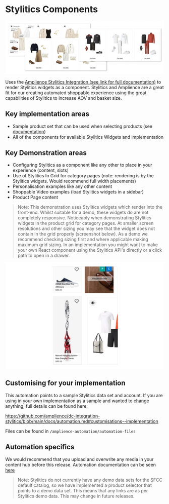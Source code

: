 # Stylitics Components

![Stylitics Components](./media/stylitics-main.png)

Uses the [Amplience Stylitics Integration (see link for full documentation)](https://github.com/amplience/dc-integration-stylitics) to render Stylitics widgets as a component. Stylitics and Amplience are a great fit for our creating automated shoppable experience using the great capabilities of Stylitics to increase AOV and basket size.

## Key implementation areas
* Sample product set that can be used when selecting products (see [documentation](https://github.com/amplience/dc-integration-middleware/blob/main/docs/vendor/commerce/rest.md))
* All of the components for available Stylitics Widgets and implementation

## Key Demonstration areas
* Configuring Stylitics as a component like any other to place in your experience (content, slots)
* Use of Stylitics In Grid for category pages (note: rendering is by the Stylitics widgets. Would recommend full width placements)
* Personalisation examples like any other content
* Shoppable Video examples (load Stylitics widgets in a sidebar)
* Product Page content

> Note: This demonstration uses Stylitics widgets which render into the front-end. Whilst suitable for a demo, these widgets do are not completely responsive. Noticeably when demonstrating Stylitics widgets in the product grid for category pages. At smaller screen resolutions and other sizing you may see that the widget does not contain in the grid properly (screenshot below). As a demo we recommend checking sizing first and where applicable making maximum grid sizing. In an implementation you might want to make your own React component using the Stylitics API's directly or a click path to open in a drawer.

![Stylitics Grid Sizing](./media/stylitics-grid-sizing-v2.png)


## Customising for your implementation
This automation points to a sample Stylitics data set and account. If you are using in your own implementation as a sample and wanted to change anything, full details can be found here: 

https://github.com/amplience/dc-integration-stylitics/blob/main/docs/automation.md#customisations--implementation

Files can be found in `/amplience-automation/automation-files`

## Automation specifics
We would recommend that you upload and overwrite any media in your content hub before this release. Automation documentation can be seen [here](./automation.md#media)

> Note: Stylitics do not currently have any demo data sets for the SFCC default catalog, so we have implemented a product selector that points to a demo data set. This means that any links are as per Stylitics demo data. This may change in future releases.
